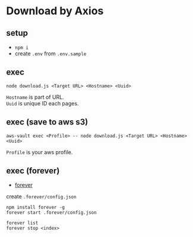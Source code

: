 # Download by Axios

## setup

- `npm i`  
- create `.env` from `.env.sample`  

## exec

```
node download.js <Target URL> <Hostname> <Uuid>
```

`Hostname` is part of URL.  
`Uuid` is unique ID each pages.  

## exec (save to aws s3)

```
aws-vault exec <Profile> -- node download.js <Target URL> <Hostname> <Uuid>
```

`Profile` is your aws profile.  

## exec (forever)

- [forever](https://github.com/foreversd/forever)

create `.forever/config.json`  

```
npm install forever -g
forever start .forever/config.json
```

```
forever list
forever stop <index>
```
